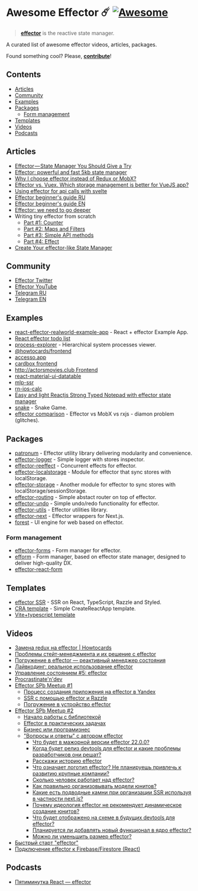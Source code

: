 # Awesome Effector ☄️ [![Awesome](https://awesome.re/badge.svg)](https://awesome.re)

> [**effector**](https://effector.dev/) is the reactive state manager. 

A curated list of awesome effector videos, articles, packages.

Found something cool? Please, **[contribute](contributing.md)**!

## Contents

* [Articles](#articles) 
* [Community](#community) 
* [Examples](#examples)
* [Packages](#packages)
  * [Form management](#form-management)
* [Templates](#templates)
* [Videos](#videos)
* [Podcasts](#podcasts)

## Articles
* [Effector — State Manager You Should Give a Try](https://itnext.io/effector-state-manager-you-should-give-a-try-b46b917e51cc)
* [Effector: powerful and fast 5kb state manager](https://codeburst.io/effector-state-manager-6ee2e72e8e0b)
* [Why I choose effector instead of Redux or MobX?](https://dev.to/lessmess/why-i-choose-effector-instead-of-redux-or-mobx-3dl7)
* [Effector vs. Vuex. Which storage management is better for VueJS app?](https://medium.com/blue-harvest-tech-blog/effector-vs-vuex-which-storage-management-is-better-for-vuejs-app-54f3c3257b53)
* [Using effector for api calls with svelte](https://richey.codes/posts/using-efffector-for-api-calls-with-svelte/)
* [Effector beginner's guide RU](https://telegra.ph/Effector-beginners-guide-RU-10-22)
* [Effector beginner's guide EN](https://dev.to/yanlobat/effector-s-beginner-guide-3jl4)
* [Effector: we need to go deeper](https://dev.to/yumauri/effector-we-need-to-go-deeper-4geg)
* Writing tiny effector from scratch
  * [Part #1: Counter](https://dev.to/yumauri/e-wee-ctor-writing-tiny-effector-from-scratch-1-1kap)
  * [Part #2: Maps and Filters](https://dev.to/yumauri/e-wee-ctor-writing-tiny-effector-from-scratch-2-31po)
  * [Part #3: Simple API methods](https://dev.to/yumauri/e-wee-ctor-writing-tiny-effector-from-scratch-3-simple-api-methods-41f3)
  * [Part #4: Effect](https://dev.to/yumauri/e-wee-ctor-writing-tiny-effector-from-scratch-4-54b)
* [Create Your effector-like State Manager](https://dev.to/gigantz/create-your-effector-like-state-manager-1nfd)

## Community
* [Effector Twitter](https://twitter.com/EffectorJS)
* [Effector YouTube](https://www.youtube.com/channel/UCm8PRc_yjz3jXHH0JylVw1Q)
* [Telegram RU](https://t.me/effector_ru)
* [Telegram EN](https://t.me/effector_en)

## Examples
* [react-effector-realworld-example-app](https://github.com/mg901/react-effector-realworld-example-app) - React + effector Example App.
* [React effector todo list](https://codesandbox.io/s/react-effector-todo-list-o5yzj)
* [process-explorer](https://github.com/lessmess-dev/process-explorer) - Hierarchical system processes viewer.
* [@howtocards/frontend](https://github.com/howtocards/frontend)
* [accesso.app](https://github.com/accesso-app/frontend)
* [cardbox frontend](https://github.com/cardboxdev/frontend)
* [http://actorsmovies.club Frontend](https://github.com/today-/actorsmovies/)
* [react-material-ui-datatable](https://github.com/DTupalov/react-material-ui-datatable)
* [mlp-ssr](https://github.com/maxmitko/mlp-ssr)
* [rn-ios-calc](https://github.com/niksmr/rn-ios-calc)
* [Easy and light Reactjs Strong Typed Notepad with effector state manager](https://github.com/paurock/Strong-Typed-Notepad-Reactjs-w-Effector)
* [snake](https://github.com/userbq201/snake) - Snake Game.
* [effector comparison](https://codesandbox.io/s/effector-comparison-r9qy2) - Effector vs MobX vs rxjs - diamon problem (glitches).

## Packages

* [patronum](https://github.com/effector/patronum) - Effector utility library delivering modularity and convenience.
* [effector-logger](https://github.com/effector/logger) - Simple logger with stores inspector.
* [effector-reeffect](https://github.com/yumauri/effector-reeffect) - Concurrent effects for effector.
* [effector-localstorage](https://github.com/lessmess-dev/effector-localstorage) - Module for effector that sync stores with localStorage.
* [effector-storage](https://github.com/yumauri/effector-storage) - Another module for effector to sync stores with localStorage/sessionStorage.
* [effector-routing](https://github.com/Kelin2025/effector-routing) - Simple abstact router on top of effector.
* [effector-undo](https://github.com/tanyaisinmybed/effector-undo) - Simple undo/redo functionality for effector.
* [effector-utils](https://github.com/Kelin2025/effector-utils) - Effector utilities library.
* [effector-next](https://github.com/weyheyhey/effector-next) - Effector wrappers for Next.js.
* [forest](https://github.com/effector/effector/tree/master/packages/forest) - UI engine for web based on effector.

### Form management
* [effector-forms](https://github.com/aanation/effector-forms) - Form manager for effector.
* [efform](https://github.com/tehSLy/efform) - Form manager, based on effector state manager, designed to deliver high-quality DX.
* [effector-react-form](https://github.com/GTOsss/effector-react-form)

## Templates
* [effector SSR](https://github.com/effector/razzle-template) - SSR on React, TypeScript, Razzle and Styled.
* [CRA template](https://github.com/effector/cra-template) - Simple CreateReactApp template.
* [Vite+typescript template](https://github.com/mmnkuh/effector-vite-template)

## Videos
* [Замена redux на effector | Howtocards](https://www.youtube.com/watch?v=IXicdkQchTk)
* [Проблемы стейт-менеджмента и их решение с effector](https://www.youtube.com/watch?v=48XSmEIqbkI)
* [Погружение в effector — реактивный менеджер состояния](https://www.youtube.com/watch?v=cZcHF8a2ZA4)
* [Лайвкодинг: реальное использование effector](https://www.youtube.com/watch?v=fbtElWjOXV0)
* [Управление состоянием #5: effector](https://www.youtube.com/watch?v=fdjc5ZPckNo)
* [Procrastinate'n'dev](https://www.youtube.com/watch?v=LYo6l120pjk)
* [Effector SPb Meetup #1](https://youtu.be/IacUIo9fXhI)
  * [Процесс создания приложения на effector в Yandex](https://youtu.be/IacUIo9fXhI?t=217)
  * [SSR c помощью effector и Razzle](https://youtu.be/IacUIo9fXhI?t=4020)
  * [Погружение в устройство effector](https://youtu.be/IacUIo9fXhI?t=7451)
* [Effector SPb Meetup #2](https://youtu.be/nLYc4PaTXYk)
  * [Начало работы с библиотекой](https://youtu.be/nLYc4PaTXYk?t=188)
  * [Effector в практических задачах](https://youtu.be/nLYc4PaTXYk?t=4234)
  * [Бизнес или програмизнес](https://youtu.be/nLYc4PaTXYk?t=5620)
  * ["Вопросы и ответы" c автором effector](https://youtu.be/nLYc4PaTXYk?t=6919)
    * [Что будет в мажорной версии effector 22.0.0?](https://youtu.be/nLYc4PaTXYk?t=6935)
    * [Когда будет релиз devtools для effector и какие проблемы разработчиков они решат?](https://youtu.be/nLYc4PaTXYk?t=7247)
    * [Расскажи историю effector](https://youtu.be/nLYc4PaTXYk?t=7430)
    * [Что означает логотип effector? Не планируешь привлечь к развитию крупные компании?](https://youtu.be/nLYc4PaTXYk?t=7872)
    * [Сколько человек работает над effector?](https://youtu.be/nLYc4PaTXYk?t=7968)
    * [Как правильно организовывать модели юнитов?](https://youtu.be/nLYc4PaTXYk?t=8053)
    * [Какие есть подводные камни при организации SSR используя в частности next.js?](https://youtu.be/nLYc4PaTXYk?t=8272)
    * [Почему идеология effector не рекомендует динамическое создание юнитов?](https://youtu.be/nLYc4PaTXYk?t=8383)
    * [Что будет отображено на схеме в будущих devtools для effector?](https://youtu.be/nLYc4PaTXYk?t=8713)
    * [Планируется ли добавлять новый функционал в ядро effector?](https://youtu.be/nLYc4PaTXYk?t=9146)
    * [Можно ли уменьшить размер effector?](https://youtu.be/nLYc4PaTXYk?t=9498)
* [Быстрый старт "effector"](https://www.youtube.com/watch?v=daaVMSod-aM)
* [Подключение effector к Firebase/Firestore (React)](https://www.youtube.com/watch?v=UJ4KMO3mj9Y)

## Podcasts
* [Пятиминутка React — effector](https://soundcloud.com/5minreact/063-effector)
